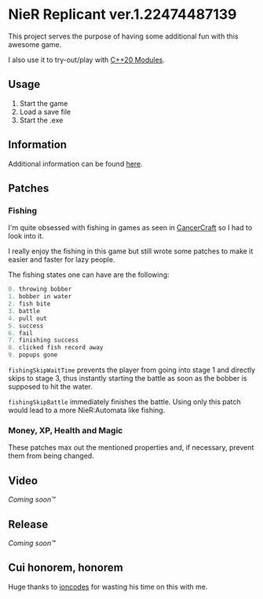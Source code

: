 # NieR Replicant ver.1.22474487139

This project serves the purpose of having some additional fun with this awesome game.

I also use it to try-out/play with [C++20 Modules](https://en.cppreference.com/w/cpp/language/modules).

## Usage

1. Start the game
2. Load a save file
3. Start the .exe

## Information

Additional information can be found [here](Information).

## Patches

### Fishing

I'm quite obsessed with fishing in games as seen in [CancerCraft](https://github.com/Acurisu/CancerCraft) so I had to look into it.

I really enjoy the fishing in this game but still wrote some patches to make it easier and faster for lazy people.

The fishing states one can have are the following:

```c++
0. throwing bobber
1. bobber in water
2. fish bite
3. battle
4. pull out
5. success
6. fail
7. finishing success
8. clicked fish record away
9. popups gone
```

`fishingSkipWaitTime` prevents the player from going into stage 1 and directly skips to stage 3, thus instantly starting the battle as soon as the bobber is supposed to hit the water.

`fishingSkipBattle` immediately finishes the battle. Using only this patch would lead to a more NieR:Automata like fishing.

### Money, XP, Health and Magic

These patches max out the mentioned properties and, if necessary, prevent them from being changed.

## Video

_Coming soon™_

## Release

_Coming soon™_

## Cui honorem, honorem

Huge thanks to [ioncodes](https://github.com/ioncodes) for wasting his time on this with me.